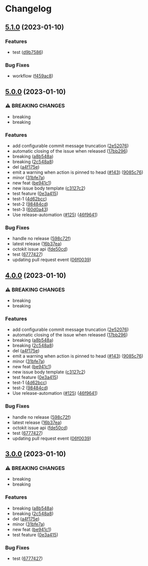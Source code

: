 # Changelog

## [5.1.0](https://github.com/sameer-coder/github-action-notify-release-1/compare/v5.0.0...v5.1.0) (2023-01-10)


### Features

* test ([d9b7586](https://github.com/sameer-coder/github-action-notify-release-1/commit/d9b75863cc5df4fe6847f0a6c25dc05b72432cf6))


### Bug Fixes

* workflow ([f459ac8](https://github.com/sameer-coder/github-action-notify-release-1/commit/f459ac8babee4efc3e445aa630b29531a0d4144e))

## [5.0.0](https://github.com/sameer-coder/github-action-notify-release-1/compare/v4.0.0...v5.0.0) (2023-01-10)


### ⚠ BREAKING CHANGES

* breaking
* breaking

### Features

* add configurable commit message truncation ([2e52076](https://github.com/sameer-coder/github-action-notify-release-1/commit/2e52076c22687787982d665dc9034b6f06abc910))
* automatic closing of the issue when released ([17bb296](https://github.com/sameer-coder/github-action-notify-release-1/commit/17bb2962d1e63627db19667ecdb3f451fdc371ae))
* breaking ([a8b548a](https://github.com/sameer-coder/github-action-notify-release-1/commit/a8b548a05dbeca561352b2c32b5a973ac234ac74))
* breaking ([2c548a8](https://github.com/sameer-coder/github-action-notify-release-1/commit/2c548a8491c8ca8d1a0b95f1d5eb67d60efd4d1a))
* del ([a4f175e](https://github.com/sameer-coder/github-action-notify-release-1/commit/a4f175e7886c1918980c319a1e16422cb7784e7e))
* emit a warning when action is pinned to head ([#143](https://github.com/sameer-coder/github-action-notify-release-1/issues/143)) ([9085c76](https://github.com/sameer-coder/github-action-notify-release-1/commit/9085c76edf2bf4bfe12a84080e10ff829164c62b))
* minor ([31bfe7a](https://github.com/sameer-coder/github-action-notify-release-1/commit/31bfe7a9aea43abc6a13f5b2589ddc0331304d36))
* new feat ([be941c1](https://github.com/sameer-coder/github-action-notify-release-1/commit/be941c1f2fae05adc20844428a0c4b7a32d19540))
* new issue body template ([c3127c2](https://github.com/sameer-coder/github-action-notify-release-1/commit/c3127c21f8d02561aed009af4863a68208dd0702))
* test feature ([0e3a415](https://github.com/sameer-coder/github-action-notify-release-1/commit/0e3a415eb540685d1ab546b1a1fdb9a6433bb84e))
* test-1 ([4d62bcc](https://github.com/sameer-coder/github-action-notify-release-1/commit/4d62bcc850bd60d7ba4159716b412d68e6702b66))
* test-2 ([98484cd](https://github.com/sameer-coder/github-action-notify-release-1/commit/98484cd54a32f10a625bd32961dd81ef4228eeba))
* test-3 ([60d0a43](https://github.com/sameer-coder/github-action-notify-release-1/commit/60d0a43655f0d8a1ccea24ef88d108e678eed42d))
* Use release-automation ([#125](https://github.com/sameer-coder/github-action-notify-release-1/issues/125)) ([46f9641](https://github.com/sameer-coder/github-action-notify-release-1/commit/46f964198526535d62d10d5682baa3a43c39d2d4))


### Bug Fixes

* handle no release ([598c72f](https://github.com/sameer-coder/github-action-notify-release-1/commit/598c72fd5f086b478cf16904860750a3f2fa4f26))
* latest release ([16b37ea](https://github.com/sameer-coder/github-action-notify-release-1/commit/16b37eac645a0c87cc7ea60c26bc58f8fe3b0033))
* octokit issue api ([fde50cd](https://github.com/sameer-coder/github-action-notify-release-1/commit/fde50cdba782b5d63aa8ffb825addfbf41b35eb3))
* test ([6777427](https://github.com/sameer-coder/github-action-notify-release-1/commit/6777427d356bf741c4bf541ebd413d5d79f9d29b))
* updating pull request event ([06f0039](https://github.com/sameer-coder/github-action-notify-release-1/commit/06f0039e168aa70731a3ef86872828a6133172ae))

## [4.0.0](https://github.com/sameer-coder/github-action-notify-release-1/compare/v3.0.0...v4.0.0) (2023-01-10)


### ⚠ BREAKING CHANGES

* breaking
* breaking

### Features

* add configurable commit message truncation ([2e52076](https://github.com/sameer-coder/github-action-notify-release-1/commit/2e52076c22687787982d665dc9034b6f06abc910))
* automatic closing of the issue when released ([17bb296](https://github.com/sameer-coder/github-action-notify-release-1/commit/17bb2962d1e63627db19667ecdb3f451fdc371ae))
* breaking ([a8b548a](https://github.com/sameer-coder/github-action-notify-release-1/commit/a8b548a05dbeca561352b2c32b5a973ac234ac74))
* breaking ([2c548a8](https://github.com/sameer-coder/github-action-notify-release-1/commit/2c548a8491c8ca8d1a0b95f1d5eb67d60efd4d1a))
* del ([a4f175e](https://github.com/sameer-coder/github-action-notify-release-1/commit/a4f175e7886c1918980c319a1e16422cb7784e7e))
* emit a warning when action is pinned to head ([#143](https://github.com/sameer-coder/github-action-notify-release-1/issues/143)) ([9085c76](https://github.com/sameer-coder/github-action-notify-release-1/commit/9085c76edf2bf4bfe12a84080e10ff829164c62b))
* minor ([31bfe7a](https://github.com/sameer-coder/github-action-notify-release-1/commit/31bfe7a9aea43abc6a13f5b2589ddc0331304d36))
* new feat ([be941c1](https://github.com/sameer-coder/github-action-notify-release-1/commit/be941c1f2fae05adc20844428a0c4b7a32d19540))
* new issue body template ([c3127c2](https://github.com/sameer-coder/github-action-notify-release-1/commit/c3127c21f8d02561aed009af4863a68208dd0702))
* test feature ([0e3a415](https://github.com/sameer-coder/github-action-notify-release-1/commit/0e3a415eb540685d1ab546b1a1fdb9a6433bb84e))
* test-1 ([4d62bcc](https://github.com/sameer-coder/github-action-notify-release-1/commit/4d62bcc850bd60d7ba4159716b412d68e6702b66))
* test-2 ([98484cd](https://github.com/sameer-coder/github-action-notify-release-1/commit/98484cd54a32f10a625bd32961dd81ef4228eeba))
* Use release-automation ([#125](https://github.com/sameer-coder/github-action-notify-release-1/issues/125)) ([46f9641](https://github.com/sameer-coder/github-action-notify-release-1/commit/46f964198526535d62d10d5682baa3a43c39d2d4))


### Bug Fixes

* handle no release ([598c72f](https://github.com/sameer-coder/github-action-notify-release-1/commit/598c72fd5f086b478cf16904860750a3f2fa4f26))
* latest release ([16b37ea](https://github.com/sameer-coder/github-action-notify-release-1/commit/16b37eac645a0c87cc7ea60c26bc58f8fe3b0033))
* octokit issue api ([fde50cd](https://github.com/sameer-coder/github-action-notify-release-1/commit/fde50cdba782b5d63aa8ffb825addfbf41b35eb3))
* test ([6777427](https://github.com/sameer-coder/github-action-notify-release-1/commit/6777427d356bf741c4bf541ebd413d5d79f9d29b))
* updating pull request event ([06f0039](https://github.com/sameer-coder/github-action-notify-release-1/commit/06f0039e168aa70731a3ef86872828a6133172ae))

## [3.0.0](https://github.com/sameer-coder/github-action-notify-release-1/compare/v2.2.0...v3.0.0) (2023-01-10)


### ⚠ BREAKING CHANGES

* breaking
* breaking

### Features

* breaking ([a8b548a](https://github.com/sameer-coder/github-action-notify-release-1/commit/a8b548a05dbeca561352b2c32b5a973ac234ac74))
* breaking ([2c548a8](https://github.com/sameer-coder/github-action-notify-release-1/commit/2c548a8491c8ca8d1a0b95f1d5eb67d60efd4d1a))
* del ([a4f175e](https://github.com/sameer-coder/github-action-notify-release-1/commit/a4f175e7886c1918980c319a1e16422cb7784e7e))
* minor ([31bfe7a](https://github.com/sameer-coder/github-action-notify-release-1/commit/31bfe7a9aea43abc6a13f5b2589ddc0331304d36))
* new feat ([be941c1](https://github.com/sameer-coder/github-action-notify-release-1/commit/be941c1f2fae05adc20844428a0c4b7a32d19540))
* test feature ([0e3a415](https://github.com/sameer-coder/github-action-notify-release-1/commit/0e3a415eb540685d1ab546b1a1fdb9a6433bb84e))


### Bug Fixes

* test ([6777427](https://github.com/sameer-coder/github-action-notify-release-1/commit/6777427d356bf741c4bf541ebd413d5d79f9d29b))
